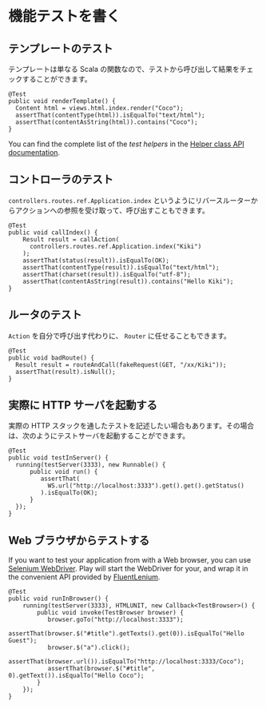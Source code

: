 <!-- translated -->
<!--
# Writing functional tests
-->
# 機能テストを書く

<!--
## Testing a template
-->
## テンプレートのテスト

<!--
As a template is a standard Scala function, you can execute it from a test and check the result:
-->
テンプレートは単なる Scala の関数なので、テストから呼び出して結果をチェックすることができます。

```
@Test
public void renderTemplate() {
  Content html = views.html.index.render("Coco");
  assertThat(contentType(html)).isEqualTo("text/html");
  assertThat(contentAsString(html)).contains("Coco");
}
```

You can find the complete list of the *test helpers* in the [Helper class API documentation](http://www.playframework.com/documentation/api/2.1.1/java/play/test/Helpers.html). 

<!--
## Testing your controllers
-->
## コントローラのテスト

<!--
You can also retrieve an action reference from the reverse router, such as `controllers.routes.ref.Application.index`. You can then invoke it:
-->
`controllers.routes.ref.Application.index` というようにリバースルーターからアクションへの参照を受け取って、呼び出すこともできます。

```
@Test
public void callIndex() {
    Result result = callAction(
      controllers.routes.ref.Application.index("Kiki")
    );
    assertThat(status(result)).isEqualTo(OK);
    assertThat(contentType(result)).isEqualTo("text/html");
    assertThat(charset(result)).isEqualTo("utf-8");
    assertThat(contentAsString(result)).contains("Hello Kiki");
}
```

<!--
## Testing the router
-->
## ルータのテスト

<!--
Instead of calling the `Action` yourself, you can let the `Router` do it:
-->
`Action` を自分で呼び出す代わりに、 `Router` に任せることもできます。

```
@Test
public void badRoute() {
  Result result = routeAndCall(fakeRequest(GET, "/xx/Kiki"));
  assertThat(result).isNull();
}
```

<!--
## Starting a real HTTP server
-->
## 実際に HTTP サーバを起動する

<!--
Sometimes you want to test the real HTTP stack from with your test. You can do this by starting a test server:
-->
実際の HTTP スタックを通したテストを記述したい場合もあります。その場合は、次のようにテストサーバを起動することができます。

```
@Test
public void testInServer() {
  running(testServer(3333), new Runnable() {
      public void run() {
         assertThat(
           WS.url("http://localhost:3333").get().get().getStatus()
         ).isEqualTo(OK);
      }
  });
}
```

<!--
## Testing from within a web browser
-->
## Web ブラウザからテストする

If you want to test your application from with a Web browser, you can use [Selenium WebDriver](http://code.google.com/p/selenium/?redir=1). Play will start the WebDriver for your, and wrap it in the convenient API provided by [FluentLenium](https://github.com/FluentLenium/FluentLenium).

```
@Test
public void runInBrowser() {
    running(testServer(3333), HTMLUNIT, new Callback<TestBrowser>() {
        public void invoke(TestBrowser browser) {
           browser.goTo("http://localhost:3333"); 
           assertThat(browser.$("#title").getTexts().get(0)).isEqualTo("Hello Guest");
           browser.$("a").click();
           assertThat(browser.url()).isEqualTo("http://localhost:3333/Coco");
           assertThat(browser.$("#title", 0).getText()).isEqualTo("Hello Coco");
        }
    });
}
```
